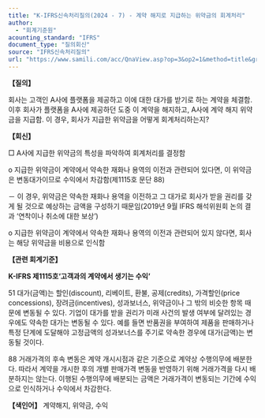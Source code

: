 ```yaml
---
title: "K-IFRS신속처리질의(2024 - 7) - 계약 해지로 지급하는 위약금의 회계처리"
author:
  - "회계기준원"
acounting_standard: "IFRS"
document_type: "질의회신"
source: "IFRS신속처리질의"
url: "https://www.samili.com/acc/QnaView.asp?op=3&op2=1&method=title&group=2124-15;1&orgcode=3&searchword=&page=2&code=K%2DIFRS%EC%8B%A0%EC%86%8D%EC%B2%98%EB%A6%AC%EC%A7%88%EC%9D%98%2D7%3A20240304"
---
```

**【질의】**

  

회사는 고객인 A사에 플랫폼을 제공하고 이에 대한 대가를 받기로 하는 계약을 체결함. 이후 회사가 플랫폼을 A사에 제공하던 도중 이 계약을 해지하고, A사에 계약 해지 위약금을 지급함. 이 경우, 회사가 지급한 위약금을 어떻게 회계처리하는지?

  
  

**【회신】**

  

□ A사에 지급한 위약금의 특성을 파악하여 회계처리를 결정함

  

o 지급한 위약금이 계약에서 약속한 재화나 용역의 이전과 관련되어 있다면, 이 위약금은 변동대가이므로 수익에서 차감함(제1115호 문단 88)

  

－ 이 경우, 위약금은 약속한 재화나 용역을 이전하고 그 대가로 회사가 받을 권리를 갖게 될 것으로 예상하는 금액을 구성하기 때문임(2019년 9월 IFRS 해석위원회 논의 결과 ‘연착이나 취소에 대한 보상’)

  

o 지급한 위약금이 계약에서 약속한 재화나 용역의 이전과 관련되어 있지 않다면, 회사는 해당 위약금을 비용으로 인식함

  
  

**【관련 회계기준】**

  

**K-IFRS 제1115호‘고객과의 계약에서 생기는 수익’**

  

51 대가(금액)는 할인(discount), 리베이트, 환불, 공제(credits), 가격할인(price concessions), 장려금(incentives), 성과보너스, 위약금이나 그 밖의 비슷한 항목 때문에 변동될 수 있다. 기업이 대가를 받을 권리가 미래 사건의 발생 여부에 달려있는 경우에도 약속한 대가는 변동될 수 있다. 예를 들면 반품권을 부여하여 제품을 판매하거나 특정 단계에 도달해야 고정금액의 성과보너스를 주기로 약속한 경우에 대가(금액)는 변동될 것이다.

  

88 거래가격의 후속 변동은 계약 개시시점과 같은 기준으로 계약상 수행의무에 배분한다. 따라서 계약을 개시한 후의 개별 판매가격 변동을 반영하기 위해 거래가격을 다시 배분하지는 않는다. 이행된 수행의무에 배분되는 금액은 거래가격이 변동되는 기간에 수익으로 인식하거나 수익에서 차감한다.

  
  

**【색인어】** 계약해지, 위약금, 수익
